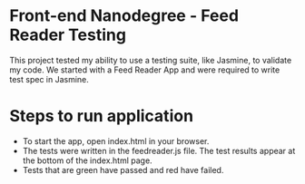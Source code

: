 # Front-end Nanodegree - Feed Reader Testing

This project tested my ability to use a testing suite, like Jasmine, to validate my code. We started with a Feed Reader App and were required to write test spec in Jasmine.

# Steps to run application

* To start the app, open index.html in your browser. 
* The tests were written in the feedreader.js file. The test results appear at the bottom of the index.html page.
* Tests that are green have passed and red have failed.
